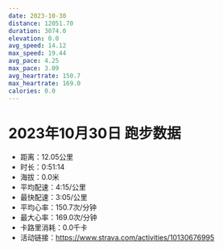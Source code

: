 ```yaml
---
date: 2023-10-30
distance: 12051.70
duration: 3074.0
elevation: 0.0
avg_speed: 14.12
max_speed: 19.44
avg_pace: 4.25
max_pace: 3.09
avg_heartrate: 150.7
max_heartrate: 169.0
calories: 0.0
---
```


# 2023年10月30日 跑步数据

- 距离：12.05公里
- 时长：0:51:14
- 海拔：0.0米
- 平均配速：4:15/公里
- 最快配速：3:05/公里
- 平均心率：150.7次/分钟
- 最大心率：169.0次/分钟
- 卡路里消耗：0.0千卡
- 活动链接：https://www.strava.com/activities/10130676995
